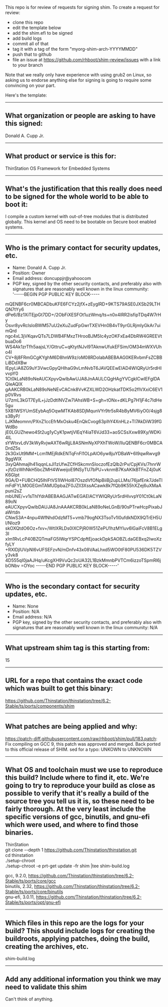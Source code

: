 This repo is for review of requests for signing shim.  To create a request for review:

- clone this repo
- edit the template below
- add the shim.efi to be signed
- add build logs
- commit all of that
- tag it with a tag of the form "myorg-shim-arch-YYYYMMDD"
- push that to github
- file an issue at https://github.com/rhboot/shim-review/issues with a link to your branch

Note that we really only have experience with using grub2 on Linux, so asking
us to endorse anything else for signing is going to require some convincing on
your part.

Here's the template:

-------------------------------------------------------------------------------
What organization or people are asking to have this signed:
-------------------------------------------------------------------------------
Donald A. Cupp Jr.

-------------------------------------------------------------------------------
What product or service is this for:
-------------------------------------------------------------------------------
ThinStation OS Framework for Embedded Systems

-------------------------------------------------------------------------------
What's the justification that this really does need to be signed for the whole world to be able to boot it:
-------------------------------------------------------------------------------
I compile a custom kernel with out-of-tree modules that is distributed globally. This kernel and OS need to be bootable on Secure boot enabled systems.

-------------------------------------------------------------------------------
Who is the primary contact for security updates, etc.
-------------------------------------------------------------------------------
- Name: Donald A. Cupp Jr.
- Position: Owner
- Email address: doncuppjr@yahoocom
- PGP key, signed by the other security contacts, and preferably also with signatures that are reasonably well known in the linux community:  
'-----BEGIN PGP PUBLIC KEY BLOCK-----

mQENBF6cr0MBCADbuKFE6FCYz2jfX+zEygIRD+9KTS79ASE0JXSb29LTHQN7tYy6
dPe6/Bz1XiTEjpGt7DD+/2ObFiXESFOt1uzWmq/ts+n0x4IRR2isfipTDq4W7rHy
Osvr8yvRclsIoBWM57uU2eXuZudFpGwrTXEVHn0B4vT9yrGLRjmIyGkAr7uimQrd
ngc4xL3jVKqavQTs7LDWB4FMxzTHrooBJM5Ic4yzOKFxEa4DbRW4GREEVtbuaDo6
WS4Ak1zrTfh5aajsLY/GttruC+qKtytNJvI9TAknwUfukEFSim/OM34mWXVUho4I
CV+8j8FRmGCgKYghM6D8hnW9z/oM08RDolabABEBAAG0KERvbmFsZCBBLiBDdXBw
IEpyLiA8ZG9uY3VwcGpyQHlhaG9vLmNvbT6JAVQEEwEIAD4WIQRyUr5rdHIvvpY0
1Ct0kLaN89oNeAUCXpyvQwIbAwUJA8JnAAULCQgHAgYVCgkICwIEFgIDAQIeAQIX
gAAKCRB0kLaN89oNeNEvCACnk8VvKZXLWD2OHzkatTDK5o2flVXxiC6EV1p0VRvs
U7zmL3kGT7EyIL+jJzDdtINVZw7lAhsWB+S+gh+tONx+dKLPg7H1jF4c7IdHe5gu
5XB1WSYUmSEybAq5OqwMTKAb8SDjMqunVYr9tr5sR4bByMV6iyO0/4sjg8s3ByP/
LJKMeomnn/PXnZ1ccEfrMxOsku4EnQkCvog63pIhY4XnHLz+Tl7AkDiW39fGWdBo
jE0LGUZhewo4St2ug1yCyK1pwtjVlEqY4iaT6VJd33+aoSCSsXxw89Xy/WDKi4IL
sYWtxvLdV3kWyRvjwAXT6wRjjL8ASNmNyXPXhTWoW/lIuQENBF6cr0MBCADrdZ5s
2k3GxUt9MM+Lcm1MEjRdkENTqFnFl1OLpAlO6yw8juYDBaW+6I9qwRwvg99ggWlX
3xyQAhmajlh41iqqnLsJI1zUfwZCfHSkcmnSIoczofEzQlb2rPv/CpjKVs/7hnrW
+jfzDzWhNkH5bcZMH4WweijoE9NSyTU7bPU+vknmB7KsAKIkBTFnZ4j0uKK6GIpt
9GA/D+FUBCHQ5lhlFtVS1IWHoI87OszdVfONpBiiBj2upLLMs/76jafEnk7JdeTl
mFdFYLM0GEGmTAMUDpbaZF0JZlI3XssACawk8k7fQb9K55hXZej6uXMaApuni2sZ
mbUNE/+v1sThIYdrABEBAAGJATwEGAEIACYWIQRyUr5rdHIvvpY01Ct0kLaN89oN
eAUCXpyvQwIbDAUJA8JnAAAKCRB0kLaN89oNeLGnB/90sPTrwHcpPixabJaWrtdn
CNwS3A+4npu4WfNhdOdzMT5+vmb79ogNX3TsoTv1I0ufdkNDX9QTrEH5Ul/NIoz9
skOXQtdO6Oz+fxv+/WtlXRLDs0IXCPjR0W51ZePU1hzMYIuv6lGaiFcV8B1ELg3I
xIm1RvLcP40BZQTmaFG5IWqrYSPCdpftEjoackDpkSAOBZLdaGEBxq2IwoXzfyLY
+RXlDjlUVpNI6vUFSEFzvN/mDnfv43x08VAaLhxd5WO0tF80PU536DK5TZVy3vk8
4D555qI0jaAJHq/uKcgXH9VuQc2oUA32L1BzkMmnbPVTCm6izzoTSpmRl6jbONbv
=OYoc
-----END PGP PUBLIC KEY BLOCK-----'


-------------------------------------------------------------------------------
Who is the secondary contact for security updates, etc.
-------------------------------------------------------------------------------
- Name: None
- Position: N/A
- Email address: N/A
- PGP key, signed by the other security contacts, and preferably also with signatures that are reasonably well known in the linux community:
N/A
-------------------------------------------------------------------------------
What upstream shim tag is this starting from:
-------------------------------------------------------------------------------
15

-------------------------------------------------------------------------------
URL for a repo that contains the exact code which was built to get this binary:
-------------------------------------------------------------------------------
https://github.com/Thinstation/thinstation/tree/6.2-Stable/ts/ports/components/shim

-------------------------------------------------------------------------------
What patches are being applied and why:
-------------------------------------------------------------------------------
https://patch-diff.githubusercontent.com/raw/rhboot/shim/pull/183.patch: Fix compiling on GCC 9, this patch was approved and merged. Back ported to this official release of SHIM.
sed for a typo: UNKOWN to UNKNOWN

-------------------------------------------------------------------------------
What OS and toolchain must we use to reproduce this build?  Include where to find it, etc.  We're going to try to reproduce your build as close as possible to verify that it's really a build of the source tree you tell us it is, so these need to be fairly thorough. At the very least include the specific versions of gcc, binutils, and gnu-efi which were used, and where to find those binaries.
-------------------------------------------------------------------------------
ThinStation  
git clone --depth 1 https://github.com/Thinstation/thinstation.git  
cd thinstation  
./setup-chroot  
./setup-chroot -e prt-get update -fr shim |tee shim-build.log  


gcc, 9.2.0, https://github.com/Thinstation/thinstation/tree/6.2-Stable/ts/ports/core/gcc  
binutils, 2.32, https://github.com/Thinstation/thinstation/tree/6.2-Stable/ts/ports/core/binutils  
gnu-efi, 3.0.11, https://github.com/Thinstation/thinstation/tree/6.2-Stable/ts/ports/opt/gnu-efi  

-------------------------------------------------------------------------------
Which files in this repo are the logs for your build?   This should include logs for creating the buildroots, applying patches, doing the build, creating the archives, etc.
-------------------------------------------------------------------------------
shim-build.log

-------------------------------------------------------------------------------
Add any additional information you think we may need to validate this shim
-------------------------------------------------------------------------------
Can't think of anything.
